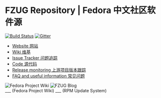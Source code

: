 # FZUG Repository | Fedora 中文社区软件源

[![Build Status](https://repo.fdzh.org/jenkins/buildStatus/icon?job=rpm_build)](https://repo.fdzh.org/jenkins/job/rpm_build/)
[![Gitter](https://badges.gitter.im/FZUG.svg)](https://gitter.im/FZUG?utm_source=badge)

- [Website 网站](http://repo.fdzh.org/)
- [Wiki 维基](https://github.com/FZUG/repo/wiki)
- [Issue Tracker 问题追踪](https://github.com/FZUG/repo/issues)
- [Code 源代码](https://github.com/FZUG/repo)
- [Release monitoring 上游项目版本跟踪](https://release-monitoring.org/distro/FZUG)
- [FAQ and useful information 常见问题](https://github.com/FZUG/repo/issues?utf8=%E2%9C%93&q=is%3Aissue%20label%3A%22helpful%20info%22%20)

![Fedora Project Wiki](https://repo.fdzh.org/blog/api/v1.0/qrcode?url=https://fedoraproject.org/wiki/Fedora_Project_Wiki/zh-cn&box_size=6&border=2&version=4) ![FZUG Blog](https://repo.fdzh.org/blog/api/v1.0/qrcode?url=https://repo.fdzh.org/blog/tools/updates/&box_size=6&border=2&version=4)   
___ (Fedora Project Wiki) ___ (RPM Update System)
